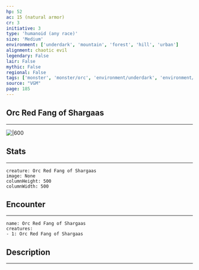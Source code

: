 ```yaml
---
hp: 52
ac: 15 (natural armor)
cr: 3
initiative: 3
type: 'humanoid (any race)'    
size: 'Medium'
environment: ['underdark', 'mountain', 'forest', 'hill', 'urban']
alignment: chaotic evil
legendary: False
lair: False
mythic: False
regional: False
tags: ['monster', 'monster/orc', 'environment/underdark', 'environment/mountain', 'environment/forest', 'environment/hill', 'environment/urban']
source: "VGM"
page: 185
---
```


## Orc Red Fang of Shargaas
---

![|600](D:/Program%20Files/5e.tools/img/bestiary/VGM/Orc%20Red%20Fang%20of%20Shargaas.jpg)

## Stats
---

```statblock
creature: Orc Red Fang of Shargaas
image: None
columnHeight: 500
columnWidth: 500
```

## Encounter
---

```encounter-table
name: Orc Red Fang of Shargaas
creatures:
- 1: Orc Red Fang of Shargaas
```

## Description
---




